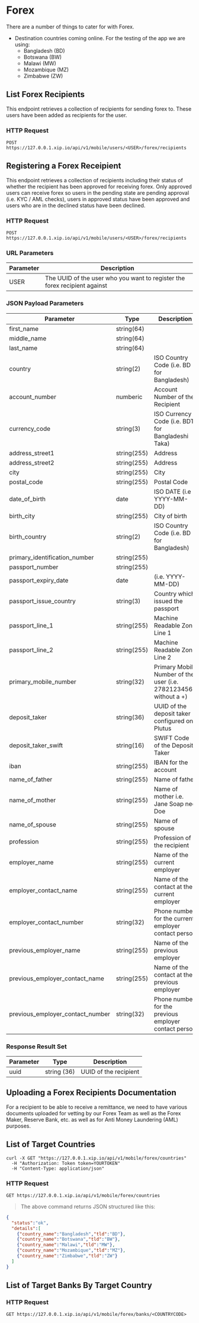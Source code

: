 # Forex

There are a number of things to cater for with Forex.

 * Destination countries coming online.  For the testing of the app we are using:
    - Bangladesh (BD)
    - Botswana (BW)
    - Malawi (MW)
    - Mozambique (MZ)
    - Zimbabwe (ZW)

## List Forex Recipients

This endpoint retrieves a collection of recipients for sending forex to.  These users have been
added as recipients for the user.



### HTTP Request

`POST https://127.0.0.1.xip.io/api/v1/mobile/users/<USER>/forex/recipients`





## Registering a Forex Receipient

This endpoint retrieves a collection of recipients including their status of whether the recipient has
been approved for receiving forex.  Only approved users can receive forex so users in the pending state
are pending approval (i.e. KYC / AML checks), users in approved status have been approved and users who
are in the declined status have been declined.

### HTTP Request

`POST https://127.0.0.1.xip.io/api/v1/mobile/users/<USER>/forex/recipients`

### URL Parameters

Parameter | Description
--------- | -----------
USER | The UUID of the user who you want to register the forex recipient against

### JSON Payload Parameters

Parameter | Type | Description
--------- | ---- | -----------
first_name | string(64)
middle_name | string(64)
last_name | string(64)
country   | string(2) | ISO Country Code (i.e. BD for Bangladesh)
account_number | numberic | Account Number of the Recipient
currency_code | string(3) | ISO Currency Code (i.e. BDT for Bangladeshi Taka)
address_street1 | string(255) | Address
address_street2 | string(255) | Address
city | string(255) | City
postal_code | string(255) | Postal Code
date_of_birth | date | ISO DATE (i.e YYYY-MM-DD)
birth_city | string(255) | City of birth
birth_country | string(2) | ISO Country Code (i.e. BD for Bangladesh)
primary_identification_number | string(255) |
passport_number | string(255) |
passport_expiry_date | date | (i.e. YYYY-MM-DD)
passport_issue_country | string(3) | Country which issued the passport
passport_line_1 | string(255) | Machine Readable Zone Line 1
passport_line_2 | string(255) | Machine Readable Zone Line 2
primary_mobile_number | string(32) | Primary Mobile Number of the user (i.e. 27821234567 without a +)
deposit_taker | string(36) | UUID of the deposit taker configured on Plutus
deposit_taker_swift | string(16) | SWIFT Code of the Deposit Taker
iban | string(255) | IBAN for the account
name_of_father | string(255) | Name of father
name_of_mother | string(255) | Name of mother i.e. Jane Soap nee Doe
name_of_spouse | string(255) | Name of spouse
profession | string(255) | Profession of the recipient
employer_name | string(255) | Name of the current employer
employer_contact_name | string(255) | Name of the contact at the current employer
employer_contact_number | string(32) | Phone number for the current employer contact person
previous_employer_name | string(255) | Name of the previous employer
previous_employer_contact_name | string(255) | Name of the contact at the previous employer
previous_employer_contact_number | string(32) | Phone number for the previous employer contact person

### Response Result Set

Parameter | Type | Description
--------- | ---- | -----------
uuid | string (36) | UUID of the recipient

## Uploading a Forex Recipients Documentation

For a recipient to be able to receive a remittance, we need to have various documents uploaded for vetting by our Forex Team as well as the Forex Maker, Reserve Bank, etc. as well as for Anti Money Laundering (AML) purposes.


## List of Target Countries

```shell
curl -X GET "https://127.0.0.1.xip.io/api/v1/mobile/forex/countries"
  -H "Authorization: Token token=YOURTOKEN"
  -H "Content-Type: application/json"
```

### HTTP Request

`GET https://127.0.0.1.xip.io/api/v1/mobile/forex/countries`

> The above command returns JSON structured like this:

```json
{
  "status":"ok",
  "details":[
    {"country_name":"Bangladesh","tld":"BD"},
    {"country_name":"Botswana","tld":"BW"},
    {"country_name":"Malawi","tld":"MW"},
    {"country_name":"Mozambique","tld":"MZ"},
    {"country_name":"Zimbabwe","tld":"ZW"}
  ]
}
```

## List of Target Banks By Target Country

### HTTP Request

`GET https://127.0.0.1.xip.io/api/v1/mobile/forex/banks/<COUNTRYCODE>`
